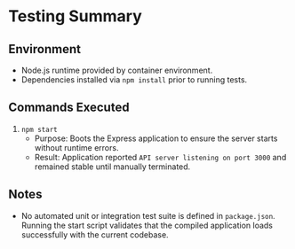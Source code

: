 # Testing Summary

## Environment
- Node.js runtime provided by container environment.
- Dependencies installed via `npm install` prior to running tests.

## Commands Executed
1. `npm start`
   - Purpose: Boots the Express application to ensure the server starts without runtime errors.
   - Result: Application reported `API server listening on port 3000` and remained stable until manually terminated.

## Notes
- No automated unit or integration test suite is defined in `package.json`. Running the start script validates that the compiled application loads successfully with the current codebase.
